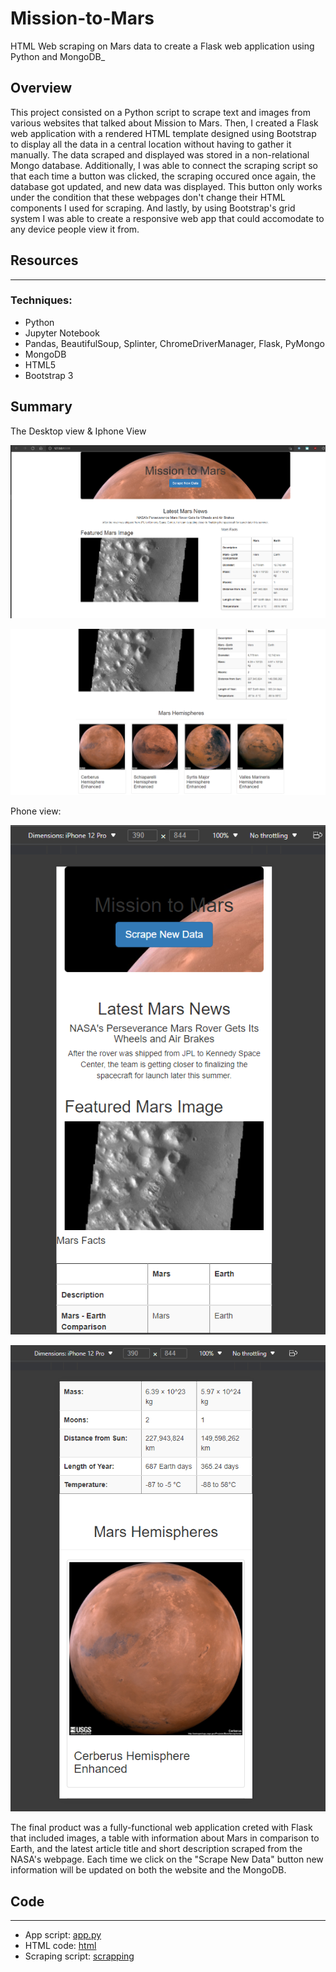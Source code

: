 # **Mission-to-Mars**
HTML Web scraping on Mars data to create a Flask web application using Python and MongoDB_

## **Overview**

This project consisted on a Python script to scrape text and images from various websites that talked about Mission to Mars. Then, I created a Flask web application with a rendered HTML template designed using Bootstrap to display all the data in a central location without having to gather it manually. The data scraped and displayed was stored in a non-relational Mongo database. Additionally, I was able to connect the scraping script so that each time a button was clicked, the scraping occured once again, the database got updated, and new data was displayed. This button only works under the condition that these webpages don't change their HTML components I used for scraping. And lastly, by using Bootstrap's grid system I was able to create a responsive web app that could accomodate to any device people view it from.

## **Resources**
---
### Techniques:
* Python
* Jupyter Notebook
* Pandas, BeautifulSoup, Splinter, ChromeDriverManager, Flask, PyMongo
* MongoDB
* HTML5
* Bootstrap 3

## **Summary**

The Desktop view & Iphone View

![ScreenShot](https://github.com/ruimin1231/Web-Scraping-with-HTML-CSS/blob/main/challenge/images/mission_to_mars_desktop1.png)

![ScreenShot](https://github.com/ruimin1231/Web-Scraping-with-HTML-CSS/blob/main/challenge/images/mission_to_mars_desktop2.png)

Phone view:

![ScreenShot](https://github.com/ruimin1231/Web-Scraping-with-HTML-CSS/blob/main/challenge/images/iPhone_view1.png)

![ScreenShot](https://github.com/ruimin1231/Web-Scraping-with-HTML-CSS/blob/main/challenge/images/iPhone_view_2.png)

The final product was a fully-functional web application creted with Flask that included images, a table with information about Mars in comparison to Earth, and the latest article title and short description scraped from the NASA's webpage. Each time we click on the "Scrape New Data" button new information will be updated on both the website and the MongoDB.

## **Code**
---

* App script: [app.py](path/to/app.py)
* HTML code: [html](path/to/templates)
* Scraping script: [scrapping](path/to/scraping.py)
